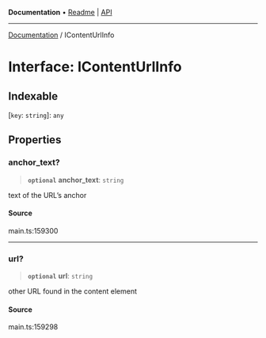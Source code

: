 **Documentation** • [Readme](../README.md) \| [API](../globals.md)

***

[Documentation](../README.md) / IContentUrlInfo

# Interface: IContentUrlInfo

## Indexable

 \[`key`: `string`\]: `any`

## Properties

### anchor\_text?

> **`optional`** **anchor\_text**: `string`

text of the URL’s anchor

#### Source

main.ts:159300

***

### url?

> **`optional`** **url**: `string`

other URL found in the content element

#### Source

main.ts:159298
